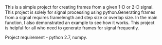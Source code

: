 This is a simple project for creating frames from a given 1-D or 2-D signal. This project is solely for signal processing using python.Generating frames from a signal requires framelength and step size or overlap size. In the main function, I also demonstrated an example to see how it works. This project is helpful for all who need to generate frames for signal frequently.

Project requirement - python 2.7, numpy.
